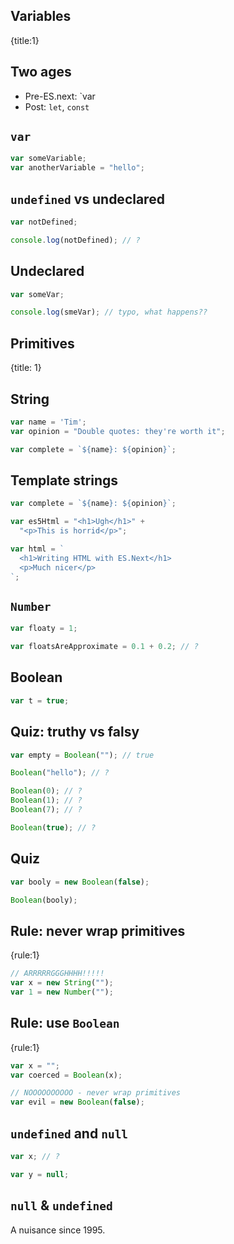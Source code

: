 ## Variables
{title:1}

## Two ages

- Pre-ES.next: `var
- Post: `let`, `const`

## `var`

```javascript
var someVariable;
var anotherVariable = "hello";
```

## `undefined` vs undeclared

```javascript
var notDefined;

console.log(notDefined); // ?
```

## Undeclared

```javascript
var someVar;

console.log(smeVar); // typo, what happens??
```

## Primitives
{title: 1}

## String
```javascript
var name = 'Tim';
var opinion = "Double quotes: they're worth it";

var complete = `${name}: ${opinion}`;
```

## Template strings

```javascript
var complete = `${name}: ${opinion}`;

var es5Html = "<h1>Ugh</h1>" +
  "<p>This is horrid</p>";

var html = `
  <h1>Writing HTML with ES.Next</h1>
  <p>Much nicer</p>
`;
```

## `Number`

```javascript
var floaty = 1;

var floatsAreApproximate = 0.1 + 0.2; // ?
```

## Boolean

```javascript
var t = true;
```

## Quiz: truthy vs falsy

```javascript
var empty = Boolean(""); // true

Boolean("hello"); // ?

Boolean(0); // ?
Boolean(1); // ?
Boolean(7); // ?

Boolean(true); // ?
```


## Quiz

```javascript
var booly = new Boolean(false);

Boolean(booly);
```

## Rule: never wrap primitives
{rule:1}

```javascript
// ARRRRRGGGHHHH!!!!!
var x = new String("");
var 1 = new Number("");
```

## Rule: use `Boolean`
{rule:1}

```javascript
var x = "";
var coerced = Boolean(x);

// NOOOOOOOOOO - never wrap primitives
var evil = new Boolean(false);
```

## `undefined` and `null`

```javascript
var x; // ?

var y = null;
```

## `null` & `undefined`

A nuisance since 1995.
